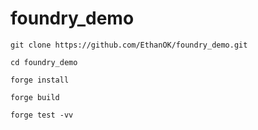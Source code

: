 # foundry_demo

```
git clone https://github.com/EthanOK/foundry_demo.git
```

```
cd foundry_demo

forge install

forge build

forge test -vv
```
